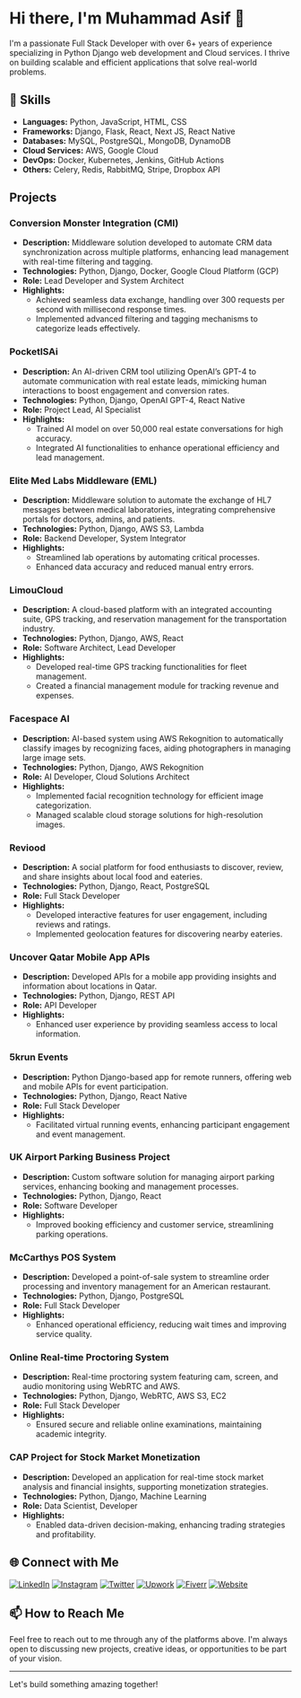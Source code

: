 # Hi there, I'm Muhammad Asif 👋

I'm a passionate Full Stack Developer with over 6+ years of experience specializing in Python Django web development and Cloud services. I thrive on building scalable and efficient applications that solve real-world problems.

## 🚀 Skills

- **Languages:** Python, JavaScript, HTML, CSS
- **Frameworks:** Django, Flask, React, Next JS, React Native
- **Databases:** MySQL, PostgreSQL, MongoDB, DynamoDB
- **Cloud Services:** AWS, Google Cloud
- **DevOps:** Docker, Kubernetes, Jenkins, GitHub Actions
- **Others:** Celery, Redis, RabbitMQ, Stripe, Dropbox API

## Projects

### Conversion Monster Integration (CMI)
- **Description:** Middleware solution developed to automate CRM data synchronization across multiple platforms, enhancing lead management with real-time filtering and tagging.
- **Technologies:** Python, Django, Docker, Google Cloud Platform (GCP)
- **Role:** Lead Developer and System Architect
- **Highlights:**
  - Achieved seamless data exchange, handling over 300 requests per second with millisecond response times.
  - Implemented advanced filtering and tagging mechanisms to categorize leads effectively.

### PocketISAi
- **Description:** An AI-driven CRM tool utilizing OpenAI’s GPT-4 to automate communication with real estate leads, mimicking human interactions to boost engagement and conversion rates.
- **Technologies:** Python, Django, OpenAI GPT-4, React Native
- **Role:** Project Lead, AI Specialist
- **Highlights:**
  - Trained AI model on over 50,000 real estate conversations for high accuracy.
  - Integrated AI functionalities to enhance operational efficiency and lead management.

### Elite Med Labs Middleware (EML)
- **Description:** Middleware solution to automate the exchange of HL7 messages between medical laboratories, integrating comprehensive portals for doctors, admins, and patients.
- **Technologies:** Python, Django, AWS S3, Lambda
- **Role:** Backend Developer, System Integrator
- **Highlights:**
  - Streamlined lab operations by automating critical processes.
  - Enhanced data accuracy and reduced manual entry errors.

### LimouCloud
- **Description:** A cloud-based platform with an integrated accounting suite, GPS tracking, and reservation management for the transportation industry.
- **Technologies:** Python, Django, AWS, React
- **Role:** Software Architect, Lead Developer
- **Highlights:**
  - Developed real-time GPS tracking functionalities for fleet management.
  - Created a financial management module for tracking revenue and expenses.

### Facespace AI
- **Description:** AI-based system using AWS Rekognition to automatically classify images by recognizing faces, aiding photographers in managing large image sets.
- **Technologies:** Python, Django, AWS Rekognition
- **Role:** AI Developer, Cloud Solutions Architect
- **Highlights:**
  - Implemented facial recognition technology for efficient image categorization.
  - Managed scalable cloud storage solutions for high-resolution images.

### Reviood
- **Description:** A social platform for food enthusiasts to discover, review, and share insights about local food and eateries.
- **Technologies:** Python, Django, React, PostgreSQL
- **Role:** Full Stack Developer
- **Highlights:**
  - Developed interactive features for user engagement, including reviews and ratings.
  - Implemented geolocation features for discovering nearby eateries.

### Uncover Qatar Mobile App APIs
- **Description:** Developed APIs for a mobile app providing insights and information about locations in Qatar.
- **Technologies:** Python, Django, REST API
- **Role:** API Developer
- **Highlights:**
  - Enhanced user experience by providing seamless access to local information.

### 5krun Events
- **Description:** Python Django-based app for remote runners, offering web and mobile APIs for event participation.
- **Technologies:** Python, Django, React Native
- **Role:** Full Stack Developer
- **Highlights:**
  - Facilitated virtual running events, enhancing participant engagement and event management.

### UK Airport Parking Business Project
- **Description:** Custom software solution for managing airport parking services, enhancing booking and management processes.
- **Technologies:** Python, Django, React
- **Role:** Software Developer
- **Highlights:**
  - Improved booking efficiency and customer service, streamlining parking operations.

### McCarthys POS System
- **Description:** Developed a point-of-sale system to streamline order processing and inventory management for an American restaurant.
- **Technologies:** Python, Django, PostgreSQL
- **Role:** Full Stack Developer
- **Highlights:**
  - Enhanced operational efficiency, reducing wait times and improving service quality.

### Online Real-time Proctoring System
- **Description:** Real-time proctoring system featuring cam, screen, and audio monitoring using WebRTC and AWS.
- **Technologies:** Python, Django, WebRTC, AWS S3, EC2
- **Role:** Full Stack Developer
- **Highlights:**
  - Ensured secure and reliable online examinations, maintaining academic integrity.

### CAP Project for Stock Market Monetization
- **Description:** Developed an application for real-time stock market analysis and financial insights, supporting monetization strategies.
- **Technologies:** Python, Django, Machine Learning
- **Role:** Data Scientist, Developer
- **Highlights:**
  - Enabled data-driven decision-making, enhancing trading strategies and profitability.

## 🌐 Connect with Me

[![LinkedIn](https://img.shields.io/badge/LinkedIn-0077B5?style=for-the-badge&logo=linkedin&logoColor=white)](https://www.linkedin.com/in/asif4347)
[![Instagram](https://img.shields.io/badge/Instagram-E4405F?style=for-the-badge&logo=instagram&logoColor=white)](https://www.instagram.com/m.asif_)
[![Twitter](https://img.shields.io/badge/Twitter-1DA1F2?style=for-the-badge&logo=twitter&logoColor=white)](https://twitter.com/asif4347)
[![Upwork](https://img.shields.io/badge/Upwork-6FDA44?style=for-the-badge&logo=upwork&logoColor=white)](https://www.upwork.com/freelancers/asif4347)
[![Fiverr](https://img.shields.io/badge/Fiverr-1DBF73?style=for-the-badge&logo=fiverr&logoColor=white)](https://www.fiverr.com/m_asif_)
[![Website](https://img.shields.io/badge/Website-000000?style=for-the-badge&logo=About.me&logoColor=white)](https://asif4347.com)


## 📫 How to Reach Me

Feel free to reach out to me through any of the platforms above. I'm always open to discussing new projects, creative ideas, or opportunities to be part of your vision.

---

Let's build something amazing together!
